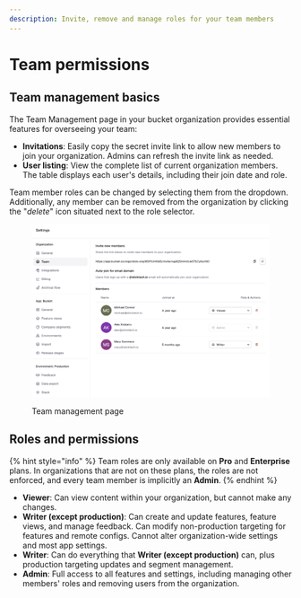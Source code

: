 ```yaml
---
description: Invite, remove and manage roles for your team members
---
```


# Team permissions

## Team management basics

The Team Management page in your bucket organization provides essential features for overseeing your team:

* **Invitations**: Easily copy the secret invite link to allow new members to join your organization. Admins can refresh the invite link as needed.
* **User listing**: View the complete list of current organization members. The table displays each user's details, including their join date and role.

Team member roles can be changed by selecting them from the dropdown. Additionally, any member can be removed from the organization by clicking the "_delete_" icon situated next to the role selector.

<figure><img src="../.gitbook/assets/image.png" alt=""><figcaption><p>Team management page</p></figcaption></figure>

## Roles and permissions

{% hint style="info" %}
Team roles are only available on **Pro** and **Enterprise** plans. In organizations that are not on these plans, the roles are not enforced, and every team member is implicitly an **Admin**.
{% endhint %}

* **Viewer**: Can view content within your organization, but cannot make any changes.
* **Writer (except production)**: Can create and update features, feature views, and manage feedback. Can modify non-production targeting for features and remote configs. Cannot alter organization-wide settings and most app settings.
* **Writer**: Can do everything that **Writer (except production)** can, plus production targeting updates and segment management.
* **Admin**: Full access to all features and settings, including managing other members' roles and removing users from the organization.
